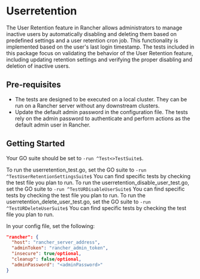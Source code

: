 # Userretention

The User Retention feature in Rancher allows administrators to manage inactive users by automatically disabling and deleting them based on predefined settings and a user retention cron job. This functionality is implemented based on the user's last login timestamp. The tests included in this package focus on validating the behavior of the User Retention feature, including updating retention settings and verifying the proper disabling and deletion of inactive users.

## Pre-requisites

- The tests are designed to be executed on a local cluster. They can be run on a Rancher server without any downstream clusters.
- Update the default admin password in the configuration file. The tests rely on the admin password to authenticate and perform actions as the default admin user in Rancher.

## Getting Started

Your GO suite should be set to `-run ^Test<>TestSuite$`. 

To run the userretention_test.go, set the GO suite to `-run ^TestUserRetentionSettingsSuite$` You can find specific tests by checking the test file you plan to run.
To run the userretention_disable_user_test.go, set the GO suite to `-run ^TestURDisableUserSuite$` You can find specific tests by checking the test file you plan to run.
To run the userretention_delete_user_test.go, set the GO suite to `-run ^TestURDeleteUserSuite$` You can find specific tests by checking the test file you plan to run.

In your config file, set the following:

```json
"rancher": { 
  "host": "rancher_server_address",
  "adminToken": "rancher_admin_token",
  "insecure": true/optional,
  "cleanup": false/optional,
  "adminPassword": "<adminPassword>"
}
```